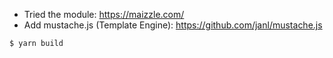 - Tried the module: https://maizzle.com/
- Add mustache.js (Template Engine): https://github.com/janl/mustache.js

```sh
$ yarn build
```
